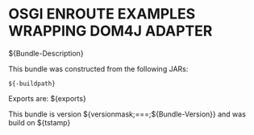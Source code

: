 # OSGI ENROUTE EXAMPLES WRAPPING DOM4J ADAPTER

${Bundle-Description}

This bundle was constructed from the following JARs:

	${-buildpath}
	
Exports are: ${exports}

This bundle is version ${versionmask;===;${Bundle-Version}} and was build on ${tstamp}
